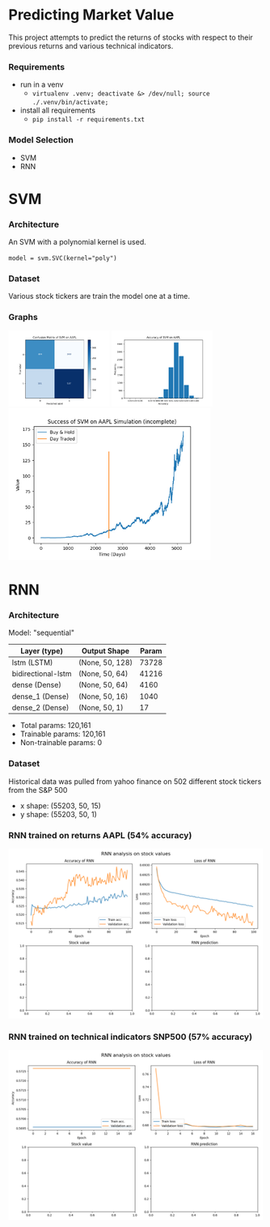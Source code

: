 # Predicting Market Value
This project attempts to predict the returns of stocks with respect to their previous returns and various technical indicators.

### Requirements
* run in a venv
    * `virtualenv .venv; deactivate &> /dev/null; source ./.venv/bin/activate;`
* install all requirements
    * `pip install -r requirements.txt`

### Model Selection

- SVM
- RNN


# SVM

### Architecture

An SVM with a polynomial kernel is used.

`model = svm.SVC(kernel="poly")`

### Dataset

Various stock tickers are train the model one at a time.

### Graphs

<img src="graphs/svm/confusion-matrix.png" width="200"/>
<img src="graphs/svm/accuracy.png" width="200"/>
<img src="graphs/svm/simulation.png" width="400"/>


# RNN

### Architecture

Model: "sequential"

|    Layer (type)          |     Output Shape      |    Param    |
|--------------------------|-----------------------|-------------|
|    lstm (LSTM)           |    (None, 50, 128)    |    73728    |  
|    bidirectional-lstm    |    (None, 50, 64)     |    41216    |
|    dense (Dense)         |    (None, 50, 64)     |    4160     |
|    dense_1 (Dense)       |    (None, 50, 16)     |    1040     |
|    dense_2 (Dense)       |    (None, 50, 1)      |    17       |

* Total params: 120,161
* Trainable params: 120,161
* Non-trainable params: 0

### Dataset
Historical data was pulled from yahoo finance on 502 different stock tickers from the S&P 500

* x shape: (55203, 50, 15)
* y shape: (55203, 50, 1)


### RNN trained on returns AAPL (54% accuracy)
![accuracy](graphs/rnn/results-rnn.png)

### RNN trained on technical indicators SNP500 (57% accuracy)

![accuracy](graphs/rnn/snp500.png)

